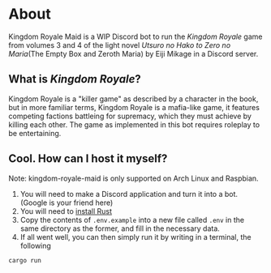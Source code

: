 # About

Kingdom Royale Maid is a WIP Discord bot to run the *Kingdom Royale* game from volumes 3 and 4 of the light novel *Utsuro no Hako to Zero no Maria*(The Empty Box and Zeroth Maria) by Eiji Mikage in a Discord server.

## What is *Kingdom Royale*?

Kingdom Royale is a "killer game" as described by a character in the book, but
in more familiar terms, Kingdom Royale is a mafia-like game, it features
competing factions battleing for supremacy, which they must achieve by killing
each other. The game as implemented in this bot requires roleplay to be
entertaining.

## Cool. How can I host it myself?

Note: kingdom-royale-maid is only supported on Arch Linux and Raspbian.

1. You will need to make a Discord application and turn it into a bot. (Google
is your friend here)
2. You will need to [install Rust](https://www.rust-lang.org/learn/get-started)
3. Copy the contents of `.env.example` into a new file called `.env` in the same directory as the former, and fill in the necessary data.
4. If all went well, you can then simply run it by writing in a terminal, the
following

```sh
cargo run
```
